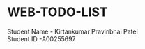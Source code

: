 # WEB-TODO-LIST
Student Name - Kirtankumar Pravinbhai Patel                                        
Student ID -A00255697
